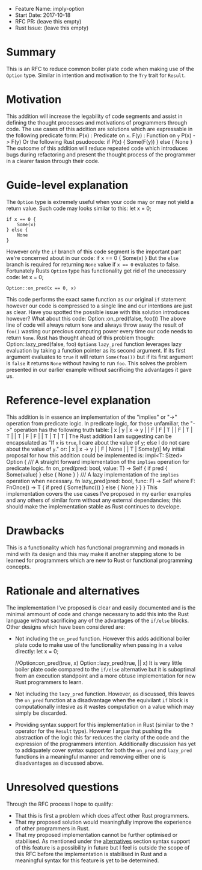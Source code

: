 - Feature Name: imply-option
- Start Date: 2017-10-18
- RFC PR: (leave this empty)
- Rust Issue: (leave this empty)

# Summary
[summary]: #summary

This is an RFC to reduce common boiler plate code when making use of the `Option` type. Similar in intention and motivation to the `Try` trait for `Result`.

# Motivation
[motivation]: #motivation

This addition will increase the legability of code segments and assist in defining the thought processes and motivations of programmers through code. The use cases of this addition are solutions which are expressable in the following predicate form:
    P(x) : Predicate on `x`.
    F(y) : Function on `y`
    P(x) -> F(y)
Or the following Rust psudocode:
    if P(x) {
        Some(F(y))
    } else {
        None
    }
The outcome of this addition will reduce repeated code which introduces bugs during refactoring and present the thought process of the programmer in a clearer fasion through their code.

# Guide-level explanation
[guide-level-explanation]: #guide-level-explanation

The `Option` type is extremely useful when your code may or may not yield a return value.
Such code may looks similar to this:
    let x = 0;
    
    if x == 0 {
        Some(x)
    } else {
        None
    }
However only the `if` branch of this code segment is the important part we're concerned about in our code:
    if x == 0 {
        Some(x)
    }
But the `else` branch is required for returning `None` value if `x == 0` evaluates to false.
Fortunately Rusts `Option` type has functionality get rid of the unecessary code:
    let x = 0;
    
    Option::on_pred(x == 0, x)
This code performs the exact same function as our original `if` statement however our code is compressed to a single line and our intentions are just as clear.
Have you spotted the possible issue with this solution introduces however? What about this code:
    Option::on_pred(false, foo())
The above line of code will always return `None` and always throw away the result of `foo()` wasting our precious computing power every time our code needs to return `None`.
Rust has thought ahead of this problem though:
    Option::lazy_pred(false, foo)
`Option`s `lazy_pred` function leverages lazy evaluation by taking a function pointer as its second argument. If its first argument evaluates to `true` it will return `Some(foo())` but if its first argument is `false` it returns `None` without having to run `foo`. This solves the problem presented in our earlier example without sacrificing the advantages it gave us.

# Reference-level explanation
[reference-level-explanation]: #reference-level-explanation

This addition is in essence an implementation of the "implies" or "->" operation from predicate logic.
In predicate logic, for those unfamiliar, the "->" operation has the following truth table:
    | x | y | x -> y |
    | F | F | T      |
    | F | T | T      |
    | T | F | F      |
    | T | T | T      |
The Rust addition I am suggesting can be encapsulated as "If `x` is `true`, I care about the value of `y`; else I do not care about the value of `y`." or:
    | x | x -> y |
    | F | None   |
    | T | Some(y)|
My initial proposal for how this addition could be implemented is:
    impl<T: Sized> Option<T> {
        /// A straight forward implementation of the `implies` operation for predicate logic.
        fn on_pred(pred: bool, value: T) -> Self {
            if pred {
                Some(value)
            } else {
                None
            }
        }
        /// A lazy implementation of the `implies` operation when necessary.
        fn lazy_pred<F>(pred: bool, func: F) -> Self
            where F: FnOnce() -> T {
            if pred {
                Some(func())
            } else {
                None
            }
        }
    }
This implementation covers the use cases I've proposed in my earlier examples and any others of similar form without any external dependancies; this should make the implementation stable as Rust continues to develope.

# Drawbacks
[drawbacks]: #drawbacks

This is a functionality which has functional programming and monads in mind with its design and this may make it another stepping stone to be learned for programmers which are new to Rust or functional programming concepts.

# Rationale and alternatives
[alternatives]: #alternatives

The implementation I've proposed is clear and easily documented and is the minimal ammount of code and change necessary to add this into the Rust language without sacrificing any of the advantages of the `if/else` blocks.
Other designs which have been considered are:
- Not including the `on_pred` function. However this adds additional boiler plate code to make use of the functionality when passing in a value directly:
    let x = 0;
    
    //Option::on_pred(true, x)
    Option::lazy_pred(true, || x)
It is very little boiler plate code compared to the `if/else` alternative but it is suboptimal from an execution standpoint and a more obtuse implementation for new Rust programmers to learn.
- Not including the `lazy_pred` function. However, as discussed, this leaves the `on_pred` function at a disadvantage when the equivilant `if` block is computationally intesive as it wastes computation on a value which may simply be discarded.
- Providing syntax support for this implementation in Rust (similar to the `?` operator for the `Result` type). However I argue that pushing the abstraction of the logic this far reduces the clarity of the code and the expression of the programmers intention. Additionally discussion has yet to addiquately cover syntax support for both the `on_pred` and `lazy_pred` functions in a meaningful manner and removing either one is disadvantages as discussed above.

# Unresolved questions
[unresolved]: #unresolved-questions

Through the RFC process I hope to qualify:
- That this is first a problem which does affect other Rust programmers.
- That my proposed solution would meaningfully improve the experience of other programmers in Rust.
- That my proposed implementation cannot be further optimised or stabilised.
As mentioned under the [alternatives] section syntax support of this feature is a possibility in future but I feel is outside the scope of this RFC before the implementation is stabilised in Rust and a meaningful syntax for this feature is yet to be determined.
